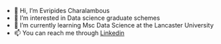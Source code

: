 - 👋 Hi, I’m Evripides Charalambous
- 👀 I’m interested in Data science graduate schemes
- 🌱 I’m currently learning Msc Data Science at the Lancaster University
- 📫 You can reach me through [Linkedin](https://www.linkedin.com/in/evripidescharalambous/)

<!---
evripidesch/evripidesch is a ✨ special ✨ repository because its `README.md` (this file) appears on your GitHub profile.
You can click the Preview link to take a look at your changes.
--->
